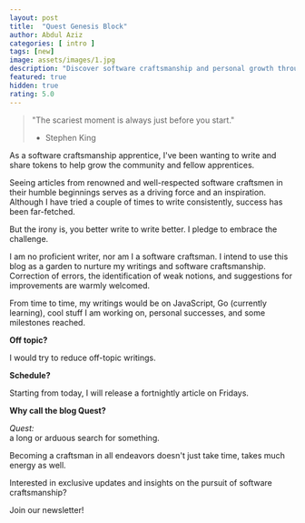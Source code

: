 ```yaml
---
layout: post
title:  "Quest Genesis Block"
author: Abdul Aziz
categories: [ intro ]
tags: [new]
image: assets/images/1.jpg
description: "Discover software craftsmanship and personal growth through 'Quest's Genesis Block"
featured: true
hidden: true
rating: 5.0
---
```


> "The scariest moment is always just before you start."  
> - Stephen King

As a software craftsmanship apprentice, I've been wanting to write and share tokens to help grow the community and fellow apprentices.

Seeing articles from renowned and well-respected software craftsmen in their humble beginnings serves as a driving force and an inspiration. Although I have tried a couple of times to write consistently, success has been far-fetched.

But the irony is, you better write to write better. I pledge to embrace the challenge.

I am no proficient writer, nor am I a software craftsman. I intend to use this blog as a garden to nurture my writings and software craftsmanship. Correction of errors, the identification of weak notions, and suggestions for improvements are warmly welcomed.

From time to time, my writings would be on JavaScript, Go (currently learning), cool stuff I am working on, personal successes, and some milestones reached.

**Off topic?**

I would try to reduce off-topic writings.

**Schedule?**

Starting from today, I will release a fortnightly article on Fridays.

**Why call the blog Quest?**

*Quest:*  
a long or arduous search for something.

Becoming a craftsman in all endeavors doesn't just take time, takes much energy as well.

Interested in exclusive updates and insights on the pursuit of software craftsmanship?

Join our newsletter!
